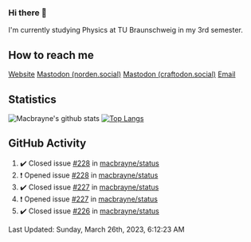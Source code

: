 ### Hi there 👋
I'm currently studying Physics at TU Braunschweig in my 3rd semester.

## How to reach me
[Website](https://florentin-schleuss.de)
<a rel="me" href="https://norden.social/@florentin">Mastodon (norden.social)</a>
<a rel="me" href="https://craftodon.social/@frodolon">Mastodon (craftodon.social)</a>
[Email](mailto:hello@macbrayne.de)

## Statistics
![Macbrayne's github stats](https://github-readme-stats.vercel.app/api?username=macbrayne&count_private=true&show_icons=true&hide_rank=true&custom_title=macbrayne's%20GitHub%20Stats)
[![Top Langs](https://github-readme-stats.vercel.app/api/top-langs/?username=macbrayne&exclude_repo=liftron&layout=compact)](https://github.com/anuraghazra/github-readme-stats)
## GitHub Activity

<!--RECENT_ACTIVITY:start-->
1. ✔️ Closed issue [#228](https://github.com/macbrayne/status/issues/228) in [macbrayne/status](https://github.com/macbrayne/status)
2. ❗️ Opened issue [#228](https://github.com/macbrayne/status/issues/228) in [macbrayne/status](https://github.com/macbrayne/status)
3. ✔️ Closed issue [#227](https://github.com/macbrayne/status/issues/227) in [macbrayne/status](https://github.com/macbrayne/status)
4. ❗️ Opened issue [#227](https://github.com/macbrayne/status/issues/227) in [macbrayne/status](https://github.com/macbrayne/status)
5. ✔️ Closed issue [#226](https://github.com/macbrayne/status/issues/226) in [macbrayne/status](https://github.com/macbrayne/status)
<!--RECENT_ACTIVITY:end-->

<!--RECENT_ACTIVITY:last_update-->
Last Updated: Sunday, March 26th, 2023, 6:12:23 AM
<!--RECENT_ACTIVITY:last_update_end-->


<!--
**macbrayne/macbrayne** is a ✨ _special_ ✨ repository because its `README.md` (this file) appears on your GitHub profile.

Here are some ideas to get you started:

- 🔭 I’m currently working on ...
- 🌱 I’m currently learning ...
- 👯 I’m looking to collaborate on ...
- 🤔 I’m looking for help with ...
- 💬 Ask me about ...
- 📫 How to reach me: ...
- 😄 Pronouns: ...
- ⚡ Fun fact: ...
-->
